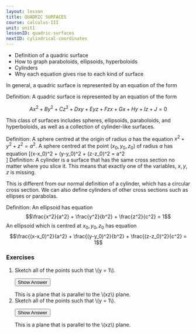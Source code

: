 ```yaml
---
layout: lesson
title: QUADRIC SURFACES
course: calculus-III
unit: unit1
lessonID: quadric-surfaces
nextID: cylindrical-coordinates
---
```



- Definition of a quadric surface
- How to graph paraboloids, ellipsoids, hyperboloids
- Cylinders
- Why each equation gives rise to each kind of surface

In general, a quadric surface is represented by an equation of the form
<div class="definition">
Definition: A quadric surface is represented by an equation of the form 

$$Ax^2 + By^2 + Cz^2 + Dxy + Eyz + Fzx + Gx + Hy + Iz + J = 0$$
</div>

This class of surfaces includes spheres, ellipsoids, paraboloids, and hyperboloids, as well as a collection of cylinder-like surfaces. 

Definition: A sphere centred at the origin of radius $a$ has the equation $x^2+y^2+z^2 = a^2$. A sphere centred at the point $(x_0,y_0,z_0)$ of radius $a$ has equation
\[(x-x_0)^2 + (y-y_0)^2 + (z-z_0)^2 = a^2\
]
Definition: A cylinder is a surface that has the same cross section no matter where you slice it. This means that exactly one of the variables, $x,y,z$ is missing.

This is different from our normal definition of a cylinder, which has a circular cross section. We can also define cylinders of other cross sections such as ellipses or parabolas.

Definition: An ellipsoid has equation
$$\frac{x^2}{a^2} + \frac{y^2}{b^2} + \frac{z^2}{c^2} = 1$$
An ellipsoid which is centred at $x_0,y_0,z_0$ has equation 
$$\frac{(x-x_0)^2}{a^2} + \frac{(y-y_0)^2}{b^2} + \frac{(z-z_0)^2}{c^2} = 1$$





### Exercises

<ol>
<li> <div> Sketch all of the points such that \(y = 1\). </div>

<button onclick="myFunction('answer1')" class="answerButton">Show Answer</button>
<div  id="answer1" class="answer">
This is a plane that is parallel to the \(xz\) plane. 
</div> </li>
<li> <div> Sketch all of the points such that \(y = 1\). </div>

<button onclick="myFunction('answer2')" class="answerButton">Show Answer</button>
<div  id="answer2" class="answer">
This is a plane that is parallel to the \(xz\) plane. 
</div> </li>
</ol>
